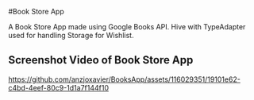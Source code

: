 #Book Store App

A Book Store App made using Google Books API. Hive with TypeAdapter used for handling Storage for Wishlist.

## Screenshot Video of Book Store App



https://github.com/anzjoxavier/BooksApp/assets/116029351/19101e62-c4bd-4eef-80c9-1d1a7f144f10




